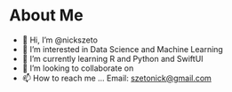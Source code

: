 # About Me
- 👋 Hi, I’m @nickszeto
- 👀 I’m interested in Data Science and Machine Learning
- 🌱 I’m currently learning R and Python and SwiftUI
- 💞️ I’m looking to collaborate on 
- 📫 How to reach me ...
    Email: szetonick@gmail.com

<!---
nickszeto/nickszeto is a ✨ special ✨ repository because its `README.md` (this file) appears on your GitHub profile.
You can click the Preview link to take a look at your changes.
--->
